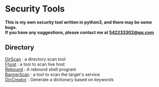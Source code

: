 # Security Tools
**This is my own security tool written in python3, and there may be some bugs.**<br>
**If you have any suggestions, please contact me at 542233302@qq.com**
## Directory
<a href="./DirScan">DirScan</a> :   a directory scan tool<br>
<a href="./Fhost">Fhost</a> :   a tool to scan live host<br>
<a href='./Rebound'>Rebound</a> :   A rebound shell program<br>
<a href='./BannerScan'>BannerScan</a> : a tool to scan the target's service<br>
<a href='./DicCreator'>DicCreator</a> : Generate a dictionary based on keywords<br>